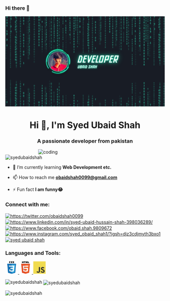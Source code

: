 ### Hi there 👋

<!--
**syedubaidshah/syedubaidshah** is a ✨ _special_ ✨ repository because its `README.md` (this file) appears on your GitHub profile.

Here are some ideas to get you started:

- 🔭 I’m currently working on ...
- 🌱 I’m currently learning ...
- 👯 I’m looking to collaborate on ...
- 🤔 I’m looking for help with ...
- 💬 Ask me about ...
- 📫 How to reach me: ...
- 😄 Pronouns: ...
- ⚡ Fun fact: ...
-->
![logo](https://github.com/syedubaidshah/syedubaidshah/blob/main/github.png)
<h1 align="center">Hi 👋, I'm Syed Ubaid Shah</h1>
<h3 align="center">A passionate developer from pakistan</h3>

<img align="right" alt="coding" width="400" src="https://images.squarespace-cdn.com/content/v1/5769fc401b631bab1addb2ab/1541580611624-TE64QGKRJG8SWAIUS7NS/ke17ZwdGBToddI8pDm48kPoswlzjSVMM-SxOp7CV59BZw-zPPgdn4jUwVcJE1ZvWQUxwkmyExglNqGp0IvTJZamWLI2zvYWH8K3-s_4yszcp2ryTI0HqTOaaUohrI8PI6FXy8c9PWtBlqAVlUS5izpdcIXDZqDYvprRqZ29Pw0o/coding-freak.gif">

<p align="left"> <img src="https://komarev.com/ghpvc/?username=syedubaidshah&label=Profile%20views&color=0e75b6&style=flat" alt="syedubaidshah" /> </p>

- 🌱 I’m currently learning **Web Development etc.**

- 📫 How to reach me **obaidshah0099@gmail.com**

- ⚡ Fun fact **I am funny😂**

<h3 align="left">Connect with me:</h3>
<p align="left">
<a href="https://twitter.com/https://twitter.com/obaidshah0099" target="blank"><img align="center" src="https://raw.githubusercontent.com/rahuldkjain/github-profile-readme-generator/master/src/images/icons/Social/twitter.svg" alt="https://twitter.com/obaidshah0099" height="30" width="40" /></a>
<a href="https://linkedin.com/in/https://www.linkedin.com/in/syed-ubaid-hussain-shah-398036289/" target="blank"><img align="center" src="https://raw.githubusercontent.com/rahuldkjain/github-profile-readme-generator/master/src/images/icons/Social/linked-in-alt.svg" alt="https://www.linkedin.com/in/syed-ubaid-hussain-shah-398036289/" height="30" width="40" /></a>
<a href="https://fb.com/https://www.facebook.com/obaid.shah.9809672" target="blank"><img align="center" src="https://raw.githubusercontent.com/rahuldkjain/github-profile-readme-generator/master/src/images/icons/Social/facebook.svg" alt="https://www.facebook.com/obaid.shah.9809672" height="30" width="40" /></a>
<a href="https://instagram.com/https://www.instagram.com/syed_obaid_shah1/?igsh=djz3cdjmyth3bxo1" target="blank"><img align="center" src="https://raw.githubusercontent.com/rahuldkjain/github-profile-readme-generator/master/src/images/icons/Social/instagram.svg" alt="https://www.instagram.com/syed_obaid_shah1/?igsh=djz3cdjmyth3bxo1" height="30" width="40" /></a>
<a href="https://www.youtube.com/c/syed ubaid shah" target="blank"><img align="center" src="https://raw.githubusercontent.com/rahuldkjain/github-profile-readme-generator/master/src/images/icons/Social/youtube.svg" alt="syed ubaid shah" height="30" width="40" /></a>
</p>

<h3 align="left">Languages and Tools:</h3>
<p align="left"> <a href="https://www.w3schools.com/css/" target="_blank" rel="noreferrer"> <img src="https://raw.githubusercontent.com/devicons/devicon/master/icons/css3/css3-original-wordmark.svg" alt="css3" width="40" height="40"/> </a> <a href="https://www.w3.org/html/" target="_blank" rel="noreferrer"> <img src="https://raw.githubusercontent.com/devicons/devicon/master/icons/html5/html5-original-wordmark.svg" alt="html5" width="40" height="40"/> </a> <a href="https://developer.mozilla.org/en-US/docs/Web/JavaScript" target="_blank" rel="noreferrer"> <img src="https://raw.githubusercontent.com/devicons/devicon/master/icons/javascript/javascript-original.svg" alt="javascript" width="40" height="40"/> </a> </p>

<p><img align="left" src="https://github-readme-stats.vercel.app/api/top-langs?username=syedubaidshah&show_icons=true&locale=en&layout=compact" alt="syedubaidshah" /></p>

<p>&nbsp;<img align="center" src="https://github-readme-stats.vercel.app/api?username=syedubaidshah&show_icons=true&locale=en" alt="syedubaidshah" /></p>

<p><img align="center" src="https://github-readme-streak-stats.herokuapp.com/?user=syedubaidshah&" alt="syedubaidshah" /></p>
